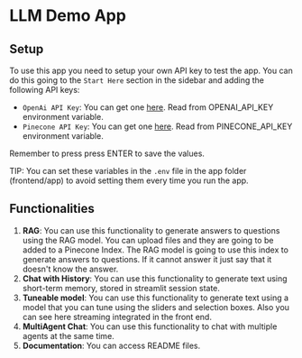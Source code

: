 # LLM Demo App

## Setup

To use this app you need to setup your own API key to test the app. You can do this going to the `Start Here` section in the sidebar and adding the following API keys:
* `OpenAi API Key`: You can get one [here](https://platform.openai.com/signup). Read from OPENAI_API_KEY environment variable.
* `Pinecone API Key`: You can get one [here](https://www.pinecone.io/). Read from PINECONE_API_KEY environment variable.

Remember to press press ENTER to save the values. 

TIP: You can set these variables in the `.env` file in the app folder (frontend/app) to avoid setting them every time you run the app.

## Functionalities

1. **RAG**: You can use this functionality to generate answers to questions using the RAG model. You can upload files and they are going to be added to a Pinecone Index. The RAG model is going to use this index to generate answers to questions. If it cannot answer it just say that it doesn't know the answer.
2. **Chat with History**: You can use this functionality to generate text using short-term memory, stored in streamlit session state.
3. **Tuneable model**: You can use this functionality to generate text using a model that you can tune using the sliders and selection boxes. Also you can see here streaming integrated in the front end.
4. **MultiAgent Chat**: You can use this functionality to chat with multiple agents at the same time.
5. **Documentation**: You can access README files.